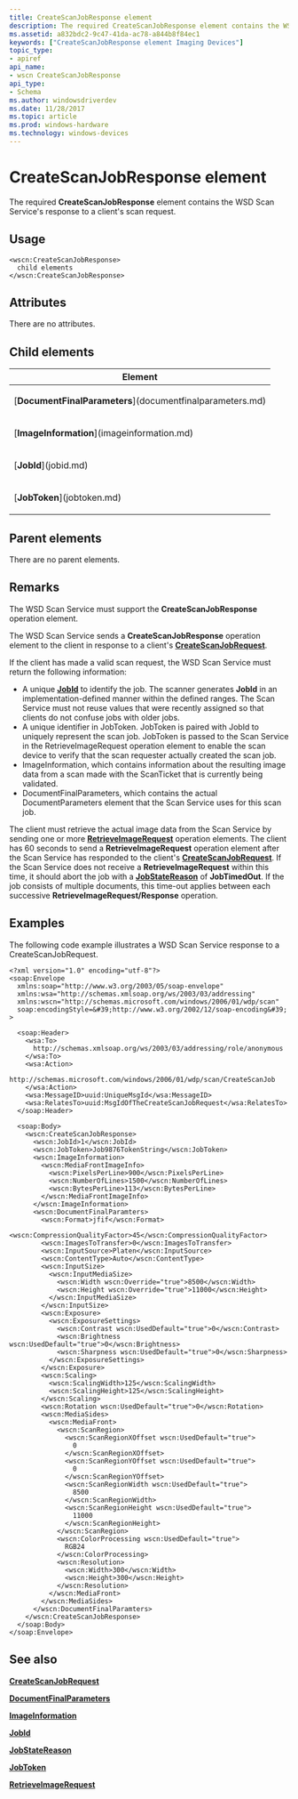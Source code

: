 ```yaml
---
title: CreateScanJobResponse element
description: The required CreateScanJobResponse element contains the WSD Scan Service's response to a client's scan request.
ms.assetid: a832bdc2-9c47-41da-ac78-a844b8f84ec1
keywords: ["CreateScanJobResponse element Imaging Devices"]
topic_type:
- apiref
api_name:
- wscn CreateScanJobResponse
api_type:
- Schema
ms.author: windowsdriverdev
ms.date: 11/28/2017
ms.topic: article
ms.prod: windows-hardware
ms.technology: windows-devices
---
```


# CreateScanJobResponse element


The required **CreateScanJobResponse** element contains the WSD Scan Service's response to a client's scan request.

Usage
-----

``` syntax
<wscn:CreateScanJobResponse>
  child elements
</wscn:CreateScanJobResponse>
```

Attributes
----------

There are no attributes.

## Child elements


<table>
<colgroup>
<col width="100%" />
</colgroup>
<thead>
<tr class="header">
<th>Element</th>
</tr>
</thead>
<tbody>
<tr class="odd">
<td><p>[<strong>DocumentFinalParameters</strong>](documentfinalparameters.md)</p></td>
</tr>
<tr class="even">
<td><p>[<strong>ImageInformation</strong>](imageinformation.md)</p></td>
</tr>
<tr class="odd">
<td><p>[<strong>JobId</strong>](jobid.md)</p></td>
</tr>
<tr class="even">
<td><p>[<strong>JobToken</strong>](jobtoken.md)</p></td>
</tr>
</tbody>
</table>

## Parent elements


There are no parent elements.

Remarks
-------

The WSD Scan Service must support the **CreateScanJobResponse** operation element.

The WSD Scan Service sends a **CreateScanJobResponse** operation element to the client in response to a client's [**CreateScanJobRequest**](createscanjobrequest.md).

If the client has made a valid scan request, the WSD Scan Service must return the following information:

-   A unique [**JobId**](jobid.md) to identify the job. The scanner generates **JobId** in an implementation-defined manner within the defined ranges. The Scan Service must not reuse values that were recently assigned so that clients do not confuse jobs with older jobs.
-   A unique identifier in JobToken. JobToken is paired with JobId to uniquely represent the scan job. JobToken is passed to the Scan Service in the RetrieveImageRequest operation element to enable the scan device to verify that the scan requester actually created the scan job.
-   ImageInformation, which contains information about the resulting image data from a scan made with the ScanTicket that is currently being validated.
-   DocumentFinalParameters, which contains the actual DocumentParameters element that the Scan Service uses for this scan job.

The client must retrieve the actual image data from the Scan Service by sending one or more [**RetrieveImageRequest**](retrieveimagerequest.md) operation elements. The client has 60 seconds to send a **RetrieveImageRequest** operation element after the Scan Service has responded to the client's [**CreateScanJobRequest**](createscanjobrequest.md). If the Scan Service does not receive a **RetrieveImageRequest** within this time, it should abort the job with a [**JobStateReason**](jobstatereason.md) of **JobTimedOut**. If the job consists of multiple documents, this time-out applies between each successive **RetrieveImageRequest/Response** operation.

Examples
--------

The following code example illustrates a WSD Scan Service response to a CreateScanJobRequest.

```
<?xml version="1.0" encoding="utf-8"?>
<soap:Envelope
  xmlns:soap="http://www.w3.org/2003/05/soap-envelope"
  xmlns:wsa="http://schemas.xmlsoap.org/ws/2003/03/addressing"
  xmlns:wscn="http://schemas.microsoft.com/windows/2006/01/wdp/scan"
  soap:encodingStyle=&#39;http://www.w3.org/2002/12/soap-encoding&#39; >

  <soap:Header>
    <wsa:To>
      http://schemas.xmlsoap.org/ws/2003/03/addressing/role/anonymous
    </wsa:To>
    <wsa:Action>
      http://schemas.microsoft.com/windows/2006/01/wdp/scan/CreateScanJob
    </wsa:Action>
    <wsa:MessageID>uuid:UniqueMsgId</wsa:MessageID>
    <wsa:RelatesTo>uuid:MsgIdOfTheCreateScanJobRequest</wsa:RelatesTo>
  </soap:Header>

  <soap:Body>
    <wscn:CreateScanJobResponse>
      <wscn:JobId>1</wscn:JobId>
      <wscn:JobToken>Job9876TokenString</wscn:JobToken>
      <wscn:ImageInformation>
        <wscn:MediaFrontImageInfo>
          <wscn:PixelsPerLine>900</wscn:PixelsPerLine>
          <wscn:NumberOfLines>1500</wscn:NumberOfLines>
          <wscn:BytesPerLine>113</wscn:BytesPerLine>
        </wscn:MediaFrontImageInfo>
      </wscn:ImageInformation>
      <wscn:DocumentFinalParamters>
        <wscn:Format>jfif</wscn:Format>
        <wscn:CompressionQualityFactor>45</wscn:CompressionQualityFactor>
        <wscn:ImagesToTransfer>0</wscn:ImagesToTransfer>
        <wscn:InputSource>Platen</wscn:InputSource>
        <wscn:ContentType>Auto</wscn:ContentType>
        <wscn:InputSize>
          <wscn:InputMediaSize>
            <wscn:Width wscn:Override="true">8500</wscn:Width>
            <wscn:Height wscn:Override="true">11000</wscn:Height>
          </wscn:InputMediaSize>
        </wscn:InputSize>
        <wscn:Exposure>
          <wscn:ExposureSettings>
            <wscn:Contrast wscn:UsedDefault="true">0</wscn:Contrast>
            <wscn:Brightness wscn:UsedDefault="true">0</wscn:Brightness>
            <wscn:Sharpness wscn:UsedDefault="true">0</wscn:Sharpness>
          </wscn:ExposureSettings>
        </wscn:Exposure>
        <wscn:Scaling>
          <wscn:ScalingWidth>125</wscn:ScalingWidth>
          <wscn:ScalingHeight>125</wscn:ScalingHeight>
        </wscn:Scaling>
        <wscn:Rotation wscn:UsedDefault="true">0</wscn:Rotation>
        <wscn:MediaSides>
          <wscn:MediaFront>
            <wscn:ScanRegion>
              <wscn:ScanRegionXOffset wscn:UsedDefault="true">
                0
              </wscn:ScanRegionXOffset>
              <wscn:ScanRegionYOffset wscn:UsedDefault="true">
                0
              </wscn:ScanRegionYOffset>
              <wscn:ScanRegionWidth wscn:UsedDefault="true">
                8500
              </wscn:ScanRegionWidth>
              <wscn:ScanRegionHeight wscn:UsedDefault="true">
                11000
              </wscn:ScanRegionHeight>
            </wscn:ScanRegion>
            <wscn:ColorProcessing wscn:UsedDefault="true">
              RGB24
            </wscn:ColorProcessing>
            <wscn:Resolution>
              <wscn:Width>300</wscn:Width>
              <wscn:Height>300</wscn:Height>
            </wscn:Resolution>
          </wscn:MediaFront>
        </wscn:MediaSides>
      </wscn:DocumentFinalParamters>
    </wscn:CreateScanJobResponse>
  </soap:Body>
</soap:Envelope>
```

## <span id="see_also"></span>See also


[**CreateScanJobRequest**](createscanjobrequest.md)

[**DocumentFinalParameters**](documentfinalparameters.md)

[**ImageInformation**](imageinformation.md)

[**JobId**](jobid.md)

[**JobStateReason**](jobstatereason.md)

[**JobToken**](jobtoken.md)

[**RetrieveImageRequest**](retrieveimagerequest.md)

 

 






